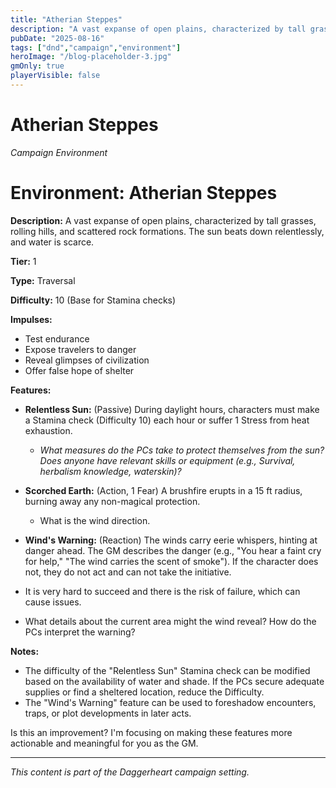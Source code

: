 ```yaml
---
title: "Atherian Steppes"
description: "A vast expanse of open plains, characterized by tall grasses, rolling hills, and scattered rock formations."
pubDate: "2025-08-16"
tags: ["dnd","campaign","environment"]
heroImage: "/blog-placeholder-3.jpg"
gmOnly: true
playerVisible: false
---
```



# Atherian Steppes
*Campaign Environment*

# Environment: Atherian Steppes

**Description:** A vast expanse of open plains, characterized by tall grasses, rolling hills, and scattered rock formations. The sun beats down relentlessly, and water is scarce.

**Tier:** 1

**Type:** Traversal

**Difficulty:** 10 (Base for Stamina checks)

**Impulses:**

*   Test endurance
*   Expose travelers to danger
*   Reveal glimpses of civilization
*   Offer false hope of shelter

**Features:**

*   **Relentless Sun:** (Passive) During daylight hours, characters must make a Stamina check (Difficulty 10) each hour or suffer 1 Stress from heat exhaustion.
    *   *What measures do the PCs take to protect themselves from the sun? Does anyone have relevant skills or equipment (e.g., Survival, herbalism knowledge, waterskin)?*

*   **Scorched Earth:** (Action, 1 Fear) A brushfire erupts in a 15 ft radius, burning away any non-magical protection.
     * What is the wind direction.

*   **Wind's Warning:** (Reaction) The winds carry eerie whispers, hinting at danger ahead. The GM describes the danger (e.g., "You hear a faint cry for help," "The wind carries the scent of smoke").
    If the character does not, they do not act and can not take the initiative.
* It is very hard to succeed and there is the risk of failure, which can cause issues.

*   What details about the current area might the wind reveal? How do the PCs interpret the warning?

**Notes:**

*   The difficulty of the "Relentless Sun" Stamina check can be modified based on the availability of water and shade. If the PCs secure adequate supplies or find a sheltered location, reduce the Difficulty.
*   The "Wind's Warning" feature can be used to foreshadow encounters, traps, or plot developments in later acts.

Is this an improvement? I'm focusing on making these features more actionable and meaningful for you as the GM.

---

*This content is part of the Daggerheart campaign setting.*